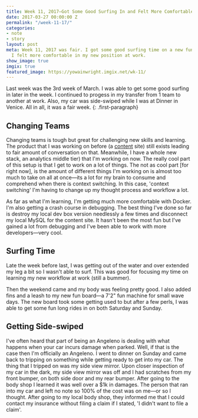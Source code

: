 ```yaml
---
title: Week 11, 2017—Got Some Good Surfing In and Felt More Comfortable In My Roll
date: 2017-03-27 00:00:00 Z
permalink: "/week-11-17/"
categories:
- note
- story
layout: post
meta: Week 11, 2017 was fair. I got some good surfing time on a new fun board and
  I felt more comfortable in my new position at work.
show_image: true
imgix: true
featured_image: https://yowainwright.imgix.net/wk-11/
---
```


Last week was the 3rd week of March. I was able to get some good surfing in later in the week. I continued to progess in my transfer from 1 team to another at work. Also, my car was side-swiped while I was at Dinner in Venice. All in all, it was a fair week.
{: .first-paragraph}

## Changing Teams

Changing teams is tough but great for challenging new skills and learning. The product that I was working on before (a [content](https://content.dollarshaveclub.com/) site) still exists leading to fair amount of conversation on that. Meanwhile, I have a whole new stack, an analytics middle tier) that I'm working on now. The really cool part of this setup is that I get to work on a lot of things. The not as cool part [for right now], is the amount of different things I'm working on is almost too much to take on all at once—its a lot for my brain to consume and comprehend when there is context switching. In this case, 'context switching' I'm having to change up my thought process and workflow a lot. 

As far as what I'm learning, I'm getting much more comfortable with Docker. I'm also getting a crash course in debugging. The best thing I've done so far is destroy my local dev box version needlessly a few times and disconnect my local MySQL for the content site. It hasn't been the most fun but I've gained a lot from debugging and I've been able to work with more developers—very cool.

## Surfing Time

Late the week before last, I was getting out of the water and over extended my leg a bit so I wasn't able to surf. This was good for focusing my time on learning my new workflow at work (still a bummer). 

Then the weekend came and my body was feeling pretty good. I also added fins and a leash to my new fun board—a 7'2" fun machine for small wave days. The new board took some getting used to but after a few perls, I was able to get some fun long rides in on both Saturday and Sunday. 

## Getting Side-swiped

I've often heard that part of being an Angeleno is dealing with what happens when your car incurs damage when parked. Well, if that is the case then I'm officially an Angeleno. I went to dinner on Sunday and came back to tripping on something while getting ready to get into my car. The thing that I tripped on was my side view mirror. Upon closer inspection of my car in the dark, my side view mirror was off and I had scratches from my front bumper, on both side door and my rear bumper. After going to the body shop I learned it was well over a $1k in damages. The person that ran into my car and left no note so 100% of the cost was on me—or so I thought. After going to my local body shop, they informed me that I could contact my insurance without filing a claim if I stated, 'I didn't want to file a claim'. 


